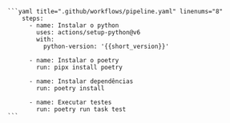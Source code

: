     ```yaml title=".github/workflows/pipeline.yaml" linenums="8"
        steps:
          - name: Instalar o python
            uses: actions/setup-python@v6
            with:
              python-version: '{{short_version}}'
     
          - name: Instalar o poetry
            run: pipx install poetry
     
          - name: Instalar dependências
            run: poetry install
     
          - name: Executar testes
            run: poetry run task test
    ```
